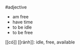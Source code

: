 #adjective 


- am free
- have time
- to be idle
- to be free


[[có]] 
[[rảnh]]: idle, free, available